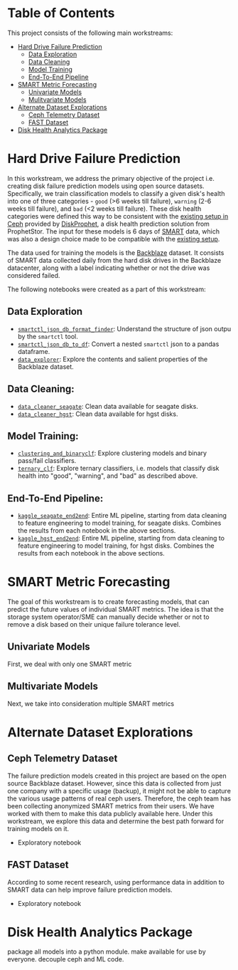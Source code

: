 # Table of Contents

This project consists of the following main workstreams:

- [Hard Drive Failure Prediction](#hard-drive-failure-prediction)
    - [Data Exploration](#Data-Exploration)
    - [Data Cleaning](#Data-Cleaning)
    - [Model Training](#Model-Training)
    - [End-To-End Pipeline](#End-To-End-Pipeline)
- [SMART Metric Forecasting](#smart-metric-forecasting)
    - [Univariate Models](#Univariate-Models)
    - [Mulitvariate Models](#Mulitvariate-Models)
- [Alternate Dataset Explorations](#alternate-dataset-explorations)
    - [Ceph Telemetry Dataset](#Ceph-Telemetry-Dataset)
    - [FAST Dataset](#FAST-Dataset)
- [Disk Health Analytics Package](#disk-health-analytics-package)


# Hard Drive Failure Prediction

In this workstream, we address the primary objective of the project i.e. creating disk failure prediction models using open source datasets. Specifically, we train classification models to classify a given disk's health into one of three categories - `good` (>6 weeks till failure), `warning` (2-6 weeks till failure), and `bad` (<2 weeks till failure). These disk health categories were defined this way to be consistent with the [existing setup in Ceph](https://github.com/ceph/ceph/blob/f8f7b865715987139d96e4baf41c82329dc19108/src/pybind/mgr/diskprediction_local/module.py#L271) provided by [DiskProphet](https://www.prophetstor.com/diskprophet/), a disk health prediction solution from ProphetStor. The input for these models is 6 days of [SMART](https://en.wikipedia.org/wiki/S.M.A.R.T.) data, which was also a design choice made to be compatible with the [existing setup](https://github.com/ceph/ceph/blob/f8f7b865715987139d96e4baf41c82329dc19108/src/pybind/mgr/diskprediction_local/module.py#L151).

The data used for training the models is the [Backblaze](https://www.backblaze.com/b2/hard-drive-test-data.html) dataset. It consists of SMART data collected daily from the hard disk drives in the Backblaze datacenter, along with a label indicating whether or not the drive was considered failed.

The following notebooks were created as a part of this workstream:

## Data Exploration

* [`smartctl_json_db_format_finder`](../notebooks/data_sources/backblaze/step0_smartctl_json_db_format_finder.ipynb): Understand the structure of json outpu by the `smartctl` tool.
* [`smartctl_json_db_to_df`](../notebooks/data_sources/backblaze/step0_smartctl_json_db_to_df.ipynb): Convert a nested `smartctl` json to a pandas dataframe.
* [`data_explorer`](../notebooks/data_sources/backblaze/step1_data_explorer.ipynb): Explore the contents and salient properties of the Backblaze dataset.

## Data Cleaning:

* [`data_cleaner_seagate`](../notebooks/data_sources/backblaze/step2a_data_cleaner_seagate.ipynb): Clean data available for seagate disks.
* [`data_cleaner_hgst`](../notebooks/data_sources/backblaze/step2b_data_cleaner_hgst.ipynb): Clean data available for hgst disks.

## Model Training:

* [`clustering_and_binaryclf`](../notebooks/data_sources/backblaze/step3a_clustering_and_binaryclf.ipynb): Explore clustering models and binary pass/fail classifiers.
* [`ternary_clf`](../notebooks/data_sources/backblaze/step3b_ternary_clf.ipynb): Explore ternary classifiers, i.e. models that classify disk health into "good", "warning", and "bad" as described above.

## End-To-End Pipeline:

* [`kaggle_seagate_end2end`](../notebooks/data_sources/backblaze/kaggle_seagate_end2end.ipynb): Entire ML pipeline, starting from data cleaning to feature engineering to model training, for seagate disks. Combines the results from each notebook in the above sections.
* [`kaggle_hgst_end2end`](../notebooks/data_sources/backblaze/kaggle_hgst_end2end.ipynb.ipynb): Entire ML pipeline, starting from data cleaning to feature engineering to model training, for hgst disks. Combines the results from each notebook in the above sections.

# SMART Metric Forecasting

The goal of this workstream is to create forecasting models, that can predict the future values of individual SMART metrics. The idea is that the storage system operator/SME can manually decide whether or not to remove a disk based on their unique failure tolerance level.

## Univariate Models
First, we deal with only one SMART metric

## Multivariate Models
Next, we take into consideration multiple SMART metrics

# Alternate Dataset Explorations

## Ceph Telemetry Dataset

The failure prediction models created in this project are based on the open source Backblaze dataset. However, since this data is collected from just one company with a specific usage (backup), it might not be able to capture the various usage patterns of real ceph users. Therefore, the ceph team has been collecting anonymized SMART metrics from their users. We have worked with them to make this data publicly available here. Under this workstream, we explore this data and determine the best path forward for training models on it.

- Exploratory notebook

## FAST Dataset

According to some recent research, using performance data in addition to SMART data can help improve failure prediction models.

- Exploratory notebook

# Disk Health Analytics Package

package all models into a python module. make available for use by everyone. decouple ceph and ML code.